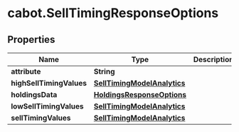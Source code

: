 # cabot.SellTimingResponseOptions

## Properties

Name | Type | Description | Notes
------------ | ------------- | ------------- | -------------
**attribute** | **String** |  | [optional] 
**highSellTimingValues** | [**SellTimingModelAnalytics**](SellTimingModelAnalytics.md) |  | [optional] 
**holdingsData** | [**HoldingsResponseOptions**](HoldingsResponseOptions.md) |  | [optional] 
**lowSellTimingValues** | [**SellTimingModelAnalytics**](SellTimingModelAnalytics.md) |  | [optional] 
**sellTimingValues** | [**SellTimingModelAnalytics**](SellTimingModelAnalytics.md) |  | [optional] 



